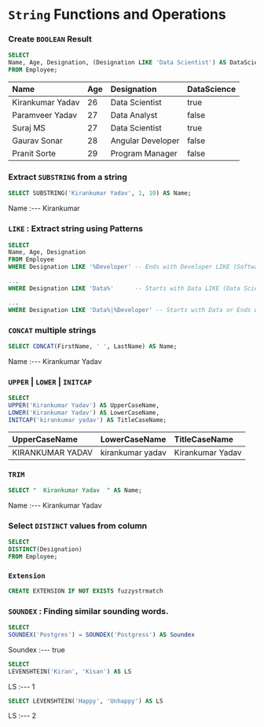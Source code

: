 # `String` Functions and Operations

### Create `BOOLEAN` Result

```sql
SELECT 
Name, Age, Designation, (Designation LIKE 'Data Scientist') AS DataScience
FROM Employee;
```

Name | Age | Designation | DataScience
:--- | :--- | :--- | :---
Kirankumar Yadav | 26 | Data Scientist | true
Paramveer Yadav | 27 | Data Analyst | false
Suraj MS | 27 | Data Scientist | true
Gaurav Sonar | 28 | Angular Developer | false
Pranit Sorte | 29 | Program Manager | false

### Extract `SUBSTRING` from a string

```sql
SELECT SUBSTRING('Kirankumar Yadav', 1, 10) AS Name;
```

Name
:---
Kirankumar

### `LIKE` : Extract string using Patterns

```sql
SELECT 
Name, Age, Designation 
FROM Employee
WHERE Designation LIKE '%Developer' -- Ends with Developer LIKE (Software Developer, Hardware Developer...)

...
WHERE Designation LIKE 'Data%'      -- Starts with Data LIKE (Data Scientist, Data Analyst, Data Engineer...)

...
WHERE Designation LIKE 'Data%|%Developer' -- Starts with Data or Ends with Developer.
```

### `CONCAT` multiple strings

```sql
SELECT CONCAT(FirstName, ' ', LastName) AS Name;
```

Name
:---
Kirankumar Yadav

### `UPPER` | `LOWER` | `INITCAP`

```sql
SELECT 
UPPER('Kirankumar Yadav') AS UpperCaseName,
LOWER('Kirankumar Yadav') AS LowerCaseName,
INITCAP('kirankumar yadav') AS TitleCaseName;
```

UpperCaseName | LowerCaseName | TitleCaseName
:--- | :--- | :---
KIRANKUMAR YADAV | kirankumar yadav | Kirankumar Yadav

### `TRIM`

```sql
SELECT "  Kirankumar Yadav  " AS Name;
```

Name
:---
Kirankumar Yadav

### Select `DISTINCT` values from column

```sql
SELECT 
DISTINCT(Designation)
FROM Employee;
```

### `Extension`

```sql
CREATE EXTENSION IF NOT EXISTS fuzzystrmatch
```

### `SOUNDEX` : Finding similar sounding words.

```sql
SELECT 
SOUNDEX('Postgres') = SOUNDEX('Postgress') AS Soundex
```

Soundex
:---
true


```sql
SELECT 
LEVENSHTEIN('Kiran', 'Kisan') AS LS
```

LS
:---
1

```sql
SELECT LEVENSHTEIN('Happy', 'Unhappy') AS LS
```

LS
:---
2
